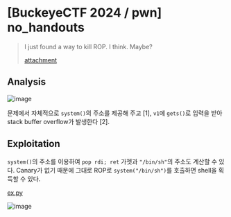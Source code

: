 # [BuckeyeCTF 2024 / pwn] no_handouts

> I just found a way to kill ROP. I think. Maybe?
>
> [attachment](./attachment)

## Analysis

![image](https://github.com/user-attachments/assets/6d8eb7f4-a702-4073-ac09-ad3a848a12c2)

문제에서 자체적으로 `system()`의 주소를 제공해 주고 \[1\], `v1`에 `gets()`로 입력을 받아 stack buffer overflow가 발생한다 \[2\].

## Exploitation

`system()`의 주소를 이용하여 `pop rdi; ret` 가젯과 `"/bin/sh"`의 주소도 계산할 수 있다. Canary가 없기 때문에 그대로 ROP로 `system("/bin/sh")`를 호출하면 shell을 획득할 수 있다.

[ex.py](./ex.py)

![image](https://github.com/user-attachments/assets/5c53783c-13c4-499d-9289-b4ddfcfdbeee)
